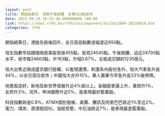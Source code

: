 ```yaml
---
layout: post
title: 期指結算日　港股午後拗腰　反彈163點收市
date: 2021-09-29 16:25:44.000000000 +08:00
link: https://news.rthk.hk/rthk/ch/component/k2/1612804-20210929.htm
categories: rthk
---
```


期指結算日，港股先跌後回升，全日高低點數波幅達近650點。

恒生指數早段跟隨隔夜美股急挫455點，低見24045點，午後拗腰，迫近24700點水平，收市報24663點，升163點，升幅0.67%，主板成交額約1235億元。

恒大出售近兩成盛京銀行股權，以套現還債，刺激系內股份急升。恒大汽車急升逾44%，以全日高位收市；中國恒大亦升15%。華人置業今早急升逾33%後停牌。

地產股造好，新地及新世界發展升近4%或以上。金融股普遍上升，滙控升1%，友邦升3%。另外，申洲國際升近5%，是表現最好藍籌股。

科技指數跌逾0.8%，ATMX個別發展，美團、騰訊及阿里巴巴跌近1%至近2%。電力、煤炭、資源股回吐，油股受壓，中石油跌近7%，是表現最差藍籌股。
